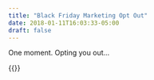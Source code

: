 ```yaml
---
title: "Black Friday Marketing Opt Out"
date: 2018-01-11T16:03:33-05:00
draft: false
---
```


<div id="opt-out-status" data-status="<p>You've been successfully opted out of Black Friday 2018 marketing emails. Thanks!</p>">
	<p>One moment. Opting you out...</p>
</div>

{{<opt-out group="c61eebfa8a">}}